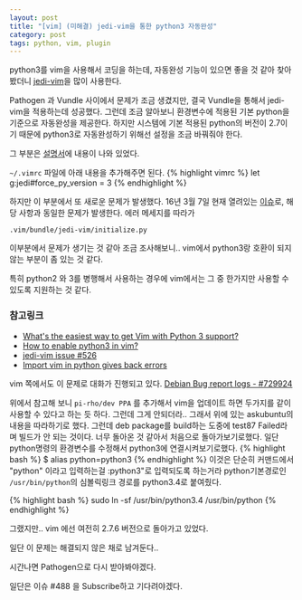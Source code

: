 ```yaml
---
layout: post
title: "[vim] (미해결) jedi-vim을 통한 python3 자동완성"
category: post
tags: python, vim, plugin
---
```


python3를 vim을 사용해서 코딩을 하는데, 자동완성 기능이 있으면 좋을 것 같아 찾아봤더니 [jedi-vim](https://github.com/davidhalter/jedi-vim)을 많이 사용한다.

Pathogen 과 Vundle 사이에서 문제가 조금 생겼지만, 결국 Vundle을 통해서 jedi-vim을 적용하는데 성공했다. 그런데 조금 알아보니 환경변수에 적용된 기본 python을 기준으로 자동완성을 제공한다. 하지만 시스템에 기본 적용된 python의 버전이 2.7이기 때문에 python3로 자동완성하기 위해선 설정을 조금 바꿔줘야 한다.

그 부분은 [설명서](https://github.com/davidhalter/jedi-vim/blob/master/doc/jedi-vim.txt#L479)에 내용이 나와 있었다.

`~/.vimrc` 파일에 아래 내용을 추가해주면 된다.
{% highlight vimrc %}
let g:jedi#force_py_version = 3
{% endhighlight %}

하지만 이 부분에서 또 새로운 문제가 발생했다. 16년 3월 7일 현재 열려있는 [이슈](https://github.com/davidhalter/jedi-vim/issues/488)로, 해당 사항과 동일한 문제가 발생한다. 에러 메세지를 따라가

`.vim/bundle/jedi-vim/initialize.py`

이부분에서 문제가 생기는 것 같아 조금 조사해보니.. vim에서 python3랑 호환이 되지 않는 부분이 좀 있는 것 같다.

특히 python2 와 3를 병행해서 사용하는 경우에 vim에서는 그 중 한가지만 사용할 수 있도록 지원하는 것 같다.

### 참고링크
 - [What's the easiest way to get Vim with Python 3 support?](http://askubuntu.com/questions/585237/atwhats-the-easiest-way-to-get-vim-with-python-3-support)
 - [How to enable python3 in vim?](http://stackoverflow.com/questions/15801243/how-to-enable-python3-in-vim)
 - [jedi-vim issue #526](https://github.com/davidhalter/jedi-vim/issues/526)
 - [Import vim in python gives back errors](http://stackoverflow.com/questions/13477264/import-vim-in-python-gives-back-errors)

vim 쪽에서도 이 문제로 대화가 진행되고 있다.
[Debian Bug report logs - #729924](https://bugs.debian.org/cgi-bin/bugreport.cgi?bug=729924)

위에서 참고해 보니 `pi-rho/dev PPA` 를 추가해서 vim을 업데이트 하면 두가지를 같이 사용할 수 있다고 하는 듯 하다. 그런데 그게 안되더라.. 그래서 위에 있는 askubuntu의 내용을 따라하기로 했다. 그런데 deb package를 build하는 도중에 test87 Failed라며 빌드가 안 되는 것이다. 너무 돌아온 것 같아서 처음으로 돌아가보기로했다. 일단 python명령의 환경변수를 수정해서 python3에 연결시켜보기로했다.
{% highlight bash %}
$ alias python=python3
{% endhighlight %}
이것은 단순히 커맨드에서 "python" 이라고 입력하는걸 :python3"로 입력되도록 하는거라 python기본경로인 `/usr/bin/python`의 심볼릭링크 경로를 python3.4로 붙여줬다.

{% highlight bash %}
sudo ln -sf /usr/bin/python3.4 /usr/bin/python
{% endhighlight %}

그랬지만.. vim 에선 여전히 2.7.6 버전으로 돌아가고 있었다.

일단 이 문제는 해결되지 않은 채로 남겨둔다..

시간나면 Pathogen으로 다시 받아봐야겠다.

일단은 이슈 #488 을 Subscribe하고 기다려야겠다.
